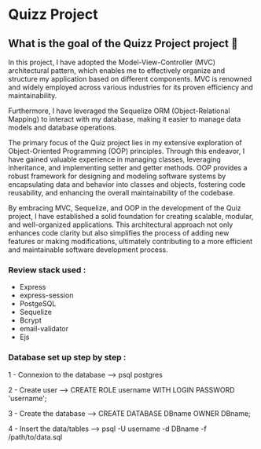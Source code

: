 # Quizz Project

## What is the goal of the Quizz Project project :thinking:

In this project, I have adopted the Model-View-Controller (MVC) architectural pattern, which enables me to effectively organize and structure my application based on different components. MVC is renowned and widely employed across various industries for its proven efficiency and maintainability.

Furthermore, I have leveraged the Sequelize ORM (Object-Relational Mapping) to interact with my database, making it easier to manage data models and database operations.

The primary focus of the Quiz project lies in my extensive exploration of Object-Oriented Programming (OOP) principles. Through this endeavor, I have gained valuable experience in managing classes, leveraging inheritance, and implementing setter and getter methods. OOP provides a robust framework for designing and modeling software systems by encapsulating data and behavior into classes and objects, fostering code reusability, and enhancing the overall maintainability of the codebase.

By embracing MVC, Sequelize, and OOP in the development of the Quiz project, I have established a solid foundation for creating scalable, modular, and well-organized applications. This architectural approach not only enhances code clarity but also simplifies the process of adding new features or making modifications, ultimately contributing to a more efficient and maintainable software development process.

### Review stack used :
 - Express
 - express-session
 - PostgeSQL
 - Sequelize
 - Bcrypt
 - email-validator
 - Ejs

### Database set up step by step :

1 - Connexion to the database --> psql postgres

2 - Create user --> CREATE ROLE username WITH LOGIN PASSWORD 'username';

3 - Create the database --> CREATE DATABASE DBname OWNER DBname;

4 - Insert the data/tables --> psql -U username -d DBname -f /path/to/data.sql